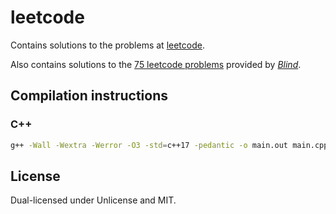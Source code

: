 # leetcode

Contains solutions to the problems at [leetcode](https://leetcode.com/).

Also contains solutions to the [75 leetcode problems](https://www.teamblind.com/post/New-Year-Gift---Curated-List-of-Top-100-LeetCode-Questions-to-Save-Your-Time-OaM1orEU)
provided by [*Blind*](https://www.teamblind.com/).

## Compilation instructions

### C++

```bash
g++ -Wall -Wextra -Werror -O3 -std=c++17 -pedantic -o main.out main.cpp && ./main.out
```

## License

Dual-licensed under Unlicense and MIT.

